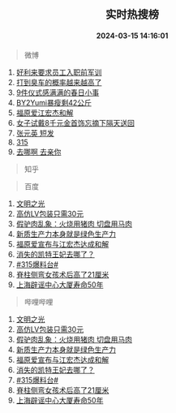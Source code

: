 <div align="center"><h2>实时热搜榜</h2><h4>2024-03-15 14:16:01</h4></div>

> 微博  

1. [好利来要求员工入职前军训](https://s.weibo.com/weibo?q=%23%E5%A5%BD%E5%88%A9%E6%9D%A5%E8%A6%81%E6%B1%82%E5%91%98%E5%B7%A5%E5%85%A5%E8%81%8C%E5%89%8D%E5%86%9B%E8%AE%AD%23&t=31&band_rank=1&Refer=top)<br />
2. [打到臭车的概率越来越高了](https://s.weibo.com/weibo?q=%23%E6%89%93%E5%88%B0%E8%87%AD%E8%BD%A6%E7%9A%84%E6%A6%82%E7%8E%87%E8%B6%8A%E6%9D%A5%E8%B6%8A%E9%AB%98%E4%BA%86%23&t=31&band_rank=2&Refer=top)<br />
3. [9件仪式感满满的春日小事](https://s.weibo.com/weibo?q=%239%E4%BB%B6%E4%BB%AA%E5%BC%8F%E6%84%9F%E6%BB%A1%E6%BB%A1%E7%9A%84%E6%98%A5%E6%97%A5%E5%B0%8F%E4%BA%8B%23&t=31&band_rank=3&Refer=top)<br />
4. [BY2Yumi暴瘦剩42公斤](https://s.weibo.com/weibo?q=%23BY2Yumi%E6%9A%B4%E7%98%A6%E5%89%A942%E5%85%AC%E6%96%A4%23&t=31&band_rank=4&Refer=top)<br />
5. [福原爱江宏杰和解](https://s.weibo.com/weibo?q=%E7%A6%8F%E5%8E%9F%E7%88%B1%E6%B1%9F%E5%AE%8F%E6%9D%B0%E5%92%8C%E8%A7%A3&t=31&band_rank=5&Refer=top)<br />
6. [女子试戴8千元金首饰忘摘下隔天送回](https://s.weibo.com/weibo?q=%23%E5%A5%B3%E5%AD%90%E8%AF%95%E6%88%B48%E5%8D%83%E5%85%83%E9%87%91%E9%A6%96%E9%A5%B0%E5%BF%98%E6%91%98%E4%B8%8B%E9%9A%94%E5%A4%A9%E9%80%81%E5%9B%9E%23&t=31&band_rank=6&Refer=top)<br />
7. [张元英 短发](https://s.weibo.com/weibo?q=%E5%BC%A0%E5%85%83%E8%8B%B1%20%E7%9F%AD%E5%8F%91&t=31&band_rank=7&Refer=top)<br />
8. [315](https://s.weibo.com/weibo?q=315&t=31&band_rank=8&Refer=top)<br />
9. [去哪啊 去亲你](https://s.weibo.com/weibo?q=%E5%8E%BB%E5%93%AA%E5%95%8A%20%E5%8E%BB%E4%BA%B2%E4%BD%A0&t=31&band_rank=9&Refer=top)<br />

> 知乎  


> 百度  

1. [文明之光](https://www.baidu.com/s?wd=%E6%96%87%E6%98%8E%E4%B9%8B%E5%85%89&sa=fyb_news&rsv_dl=fyb_news)<br />
2. [高仿LV包装只需30元](https://www.baidu.com/s?wd=%E9%AB%98%E4%BB%BFLV%E5%8C%85%E8%A3%85%E5%8F%AA%E9%9C%8030%E5%85%83&sa=fyb_news&rsv_dl=fyb_news)<br />
3. [假驴肉乱象：火烧用猪肉 切盘用马肉](https://www.baidu.com/s?wd=%E5%81%87%E9%A9%B4%E8%82%89%E4%B9%B1%E8%B1%A1%EF%BC%9A%E7%81%AB%E7%83%A7%E7%94%A8%E7%8C%AA%E8%82%89+%E5%88%87%E7%9B%98%E7%94%A8%E9%A9%AC%E8%82%89&sa=fyb_news&rsv_dl=fyb_news)<br />
4. [新质生产力本身就是绿色生产力](https://www.baidu.com/s?wd=%E6%96%B0%E8%B4%A8%E7%94%9F%E4%BA%A7%E5%8A%9B%E6%9C%AC%E8%BA%AB%E5%B0%B1%E6%98%AF%E7%BB%BF%E8%89%B2%E7%94%9F%E4%BA%A7%E5%8A%9B&sa=fyb_news&rsv_dl=fyb_news)<br />
5. [福原爱宣布与江宏杰达成和解](https://www.baidu.com/s?wd=%E7%A6%8F%E5%8E%9F%E7%88%B1%E5%AE%A3%E5%B8%83%E4%B8%8E%E6%B1%9F%E5%AE%8F%E6%9D%B0%E8%BE%BE%E6%88%90%E5%92%8C%E8%A7%A3&sa=fyb_news&rsv_dl=fyb_news)<br />
6. [消失的凯特王妃去哪了？](https://www.baidu.com/s?wd=%E6%B6%88%E5%A4%B1%E7%9A%84%E5%87%AF%E7%89%B9%E7%8E%8B%E5%A6%83%E5%8E%BB%E5%93%AA%E4%BA%86%EF%BC%9F&sa=fyb_news&rsv_dl=fyb_news)<br />
7. [#315爆料台#](https://www.baidu.com/s?wd=%23315%E7%88%86%E6%96%99%E5%8F%B0%23&sa=fyb_news&rsv_dl=fyb_news)<br />
8. [脊柱侧弯女孩术后高了21厘米](https://www.baidu.com/s?wd=%E8%84%8A%E6%9F%B1%E4%BE%A7%E5%BC%AF%E5%A5%B3%E5%AD%A9%E6%9C%AF%E5%90%8E%E9%AB%98%E4%BA%8621%E5%8E%98%E7%B1%B3&sa=fyb_news&rsv_dl=fyb_news)<br />
9. [上海辟谣中心大厦寿命50年](https://www.baidu.com/s?wd=%E4%B8%8A%E6%B5%B7%E8%BE%9F%E8%B0%A3%E4%B8%AD%E5%BF%83%E5%A4%A7%E5%8E%A6%E5%AF%BF%E5%91%BD50%E5%B9%B4&sa=fyb_news&rsv_dl=fyb_news)<br />

> 哔哩哔哩  

1. [文明之光](https://www.baidu.com/s?wd=%E6%96%87%E6%98%8E%E4%B9%8B%E5%85%89&sa=fyb_news&rsv_dl=fyb_news)<br />
2. [高仿LV包装只需30元](https://www.baidu.com/s?wd=%E9%AB%98%E4%BB%BFLV%E5%8C%85%E8%A3%85%E5%8F%AA%E9%9C%8030%E5%85%83&sa=fyb_news&rsv_dl=fyb_news)<br />
3. [假驴肉乱象：火烧用猪肉 切盘用马肉](https://www.baidu.com/s?wd=%E5%81%87%E9%A9%B4%E8%82%89%E4%B9%B1%E8%B1%A1%EF%BC%9A%E7%81%AB%E7%83%A7%E7%94%A8%E7%8C%AA%E8%82%89+%E5%88%87%E7%9B%98%E7%94%A8%E9%A9%AC%E8%82%89&sa=fyb_news&rsv_dl=fyb_news)<br />
4. [新质生产力本身就是绿色生产力](https://www.baidu.com/s?wd=%E6%96%B0%E8%B4%A8%E7%94%9F%E4%BA%A7%E5%8A%9B%E6%9C%AC%E8%BA%AB%E5%B0%B1%E6%98%AF%E7%BB%BF%E8%89%B2%E7%94%9F%E4%BA%A7%E5%8A%9B&sa=fyb_news&rsv_dl=fyb_news)<br />
5. [福原爱宣布与江宏杰达成和解](https://www.baidu.com/s?wd=%E7%A6%8F%E5%8E%9F%E7%88%B1%E5%AE%A3%E5%B8%83%E4%B8%8E%E6%B1%9F%E5%AE%8F%E6%9D%B0%E8%BE%BE%E6%88%90%E5%92%8C%E8%A7%A3&sa=fyb_news&rsv_dl=fyb_news)<br />
6. [消失的凯特王妃去哪了？](https://www.baidu.com/s?wd=%E6%B6%88%E5%A4%B1%E7%9A%84%E5%87%AF%E7%89%B9%E7%8E%8B%E5%A6%83%E5%8E%BB%E5%93%AA%E4%BA%86%EF%BC%9F&sa=fyb_news&rsv_dl=fyb_news)<br />
7. [#315爆料台#](https://www.baidu.com/s?wd=%23315%E7%88%86%E6%96%99%E5%8F%B0%23&sa=fyb_news&rsv_dl=fyb_news)<br />
8. [脊柱侧弯女孩术后高了21厘米](https://www.baidu.com/s?wd=%E8%84%8A%E6%9F%B1%E4%BE%A7%E5%BC%AF%E5%A5%B3%E5%AD%A9%E6%9C%AF%E5%90%8E%E9%AB%98%E4%BA%8621%E5%8E%98%E7%B1%B3&sa=fyb_news&rsv_dl=fyb_news)<br />
9. [上海辟谣中心大厦寿命50年](https://www.baidu.com/s?wd=%E4%B8%8A%E6%B5%B7%E8%BE%9F%E8%B0%A3%E4%B8%AD%E5%BF%83%E5%A4%A7%E5%8E%A6%E5%AF%BF%E5%91%BD50%E5%B9%B4&sa=fyb_news&rsv_dl=fyb_news)<br />
